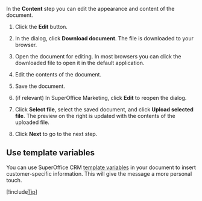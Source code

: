 <!-- markdownlint-disable-file MD041 -->
In the **Content** step you can edit the appearance and content of the document.

1. Click the **Edit** button.

2. In the dialog, click **Download document**. The file is downloaded to your browser.

3. Open the document for editing. In most browsers you can click the downloaded file to open it in the default application.

4. Edit the contents of the document.

5. Save the document.

6. (if relevant) In SuperOffice Marketing, click **Edit** to reopen the dialog.

7. Click **Select file**, select the saved document, and click **Upload selected file**. The preview on the right is updated with the contents of the uploaded file.

8. Click **Next** to go to the next step.

## Use template variables

You can use SuperOffice CRM [template variables][1] in your document to insert customer-specific information. This will give the message a more personal touch.

[!include[Tip](tip-mailing-save-draft.md)]

<!-- Referenced links -->
[1]: ../../../../editor/learn/index.md#variables

<!-- Referenced images -->